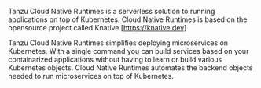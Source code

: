 Tanzu Cloud Native Runtimes is a serverless solution to running applications on top of Kubernetes. Cloud Native Runtimes is based on the opensource project called Knative [https://knative.dev]

Tanzu Cloud Native Runtimes simplifies deploying microservices on Kubernetes. With a single command you can build services based on your containarized applications without having to learn or build various Kubernetes objects. Cloud Native Runtimes automates the backend objects needed to run microservices on top of Kubernetes.
